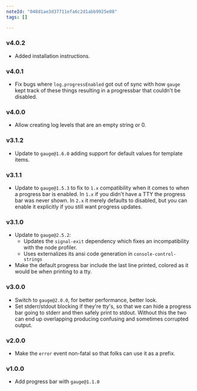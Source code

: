 ```yaml
---
noteId: "048d1ae3d37711efa6c2d1abb9925e08"
tags: []

---
```


### v4.0.2

* Added installation instructions.

### v4.0.1

* Fix bugs where `log.progressEnabled` got out of sync with how `gauge` kept
  track of these things resulting in a progressbar that couldn't be disabled.

### v4.0.0

* Allow creating log levels that are an empty string or 0.

### v3.1.2

* Update to `gauge@1.6.0` adding support for default values for template
  items.

### v3.1.1

* Update to `gauge@1.5.3` to fix to `1.x` compatibility when it comes to
  when a progress bar is enabled.  In `1.x` if you didn't have a TTY the
  progress bar was never shown.  In `2.x` it merely defaults to disabled,
  but you can enable it explicitly if you still want progress updates.

### v3.1.0

* Update to `gauge@2.5.2`:
  * Updates the `signal-exit` dependency which fixes an incompatibility with
    the node profiler.
  * Uses externalizes its ansi code generation in `console-control-strings`
* Make the default progress bar include the last line printed, colored as it
  would be when printing to a tty.

### v3.0.0

* Switch to `gauge@2.0.0`, for better performance, better look.
* Set stderr/stdout blocking if they're tty's, so that we can hide a
  progress bar going to stderr and then safely print to stdout.  Without
  this the two can end up overlapping producing confusing and sometimes
  corrupted output.

### v2.0.0

* Make the `error` event non-fatal so that folks can use it as a prefix.

### v1.0.0

* Add progress bar with `gauge@1.1.0`
